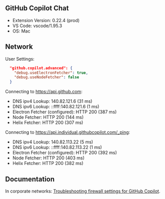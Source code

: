 ## GitHub Copilot Chat

- Extension Version: 0.22.4 (prod)
- VS Code: vscode/1.95.3
- OS: Mac

## Network

User Settings:
```json
  "github.copilot.advanced": {
    "debug.useElectronFetcher": true,
    "debug.useNodeFetcher": false
  }
```

Connecting to https://api.github.com:
- DNS ipv4 Lookup: 140.82.121.6 (31 ms)
- DNS ipv6 Lookup: ::ffff:140.82.121.6 (1 ms)
- Electron Fetcher (configured): HTTP 200 (387 ms)
- Node Fetcher: HTTP 200 (144 ms)
- Helix Fetcher: HTTP 200 (307 ms)

Connecting to https://api.individual.githubcopilot.com/_ping:
- DNS ipv4 Lookup: 140.82.113.22 (5 ms)
- DNS ipv6 Lookup: ::ffff:140.82.113.22 (1 ms)
- Electron Fetcher (configured): HTTP 200 (392 ms)
- Node Fetcher: HTTP 200 (403 ms)
- Helix Fetcher: HTTP 200 (382 ms)

## Documentation

In corporate networks: [Troubleshooting firewall settings for GitHub Copilot](https://docs.github.com/en/copilot/troubleshooting-github-copilot/troubleshooting-firewall-settings-for-github-copilot).